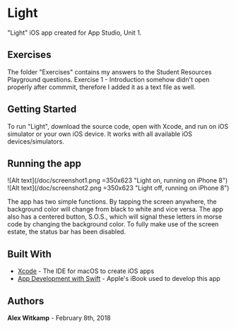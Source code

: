 # Light

"Light" iOS app created for App Studio, Unit 1.

## Exercises

The folder "Exercises" contains my answers to the Student Resources Playground questions. Exercise 1 - Introduction somehow didn't open properly after commmit, therefore I added it as a text file as well.


## Getting Started

To run "Light", download the source code, open with Xcode, and run on iOS simulator or your own iOS device. It works with all available iOS devices/simulators.

## Running the app

![Alt text](/doc/screenshot1.png  =350x623 "Light on, running on iPhone 8")
![Alt text](/doc/screenshot2.png =350x623 "Light off, running on iPhone 8")

The app has two simple functions. By tapping the screen anywhere, the background color will change from black to white and vice versa. The app also has a centered button, S.O.S., which will signal these letters in morse code by changing the background color. To fully make use of the screen estate, the status bar has been disabled.


## Built With

* [Xcode](https://developer.apple.com/xcode/) - The IDE for macOS to create iOS apps
* [App Development with Swift](https://itunes.apple.com/nl/book/app-development-with-swift/id1219117996?l=en&mt=11) - Apple's iBook used to develop this app


## Authors

**Alex Witkamp** - February 8th, 2018
